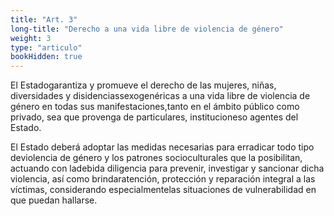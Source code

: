 ```yaml
---
title: "Art. 3"
long-title: "Derecho a una vida libre de violencia de género"
weight: 3
type: "articulo"
bookHidden: true
---
```


El Estadogarantiza y promueve el derecho de las mujeres, niñas, diversidades y disidenciassexogenéricas a una vida libre de violencia de género en todas sus manifestaciones,tanto en el ámbito público como privado, sea que provenga de particulares, institucioneso agentes del Estado.

El Estado deberá adoptar las medidas necesarias para erradicar todo tipo deviolencia de género y los patrones socioculturales que la posibilitan, actuando con ladebida diligencia para prevenir, investigar y sancionar dicha violencia, así como brindaratención, protección y reparación integral a las víctimas, considerando especialmentelas situaciones de vulnerabilidad en que puedan hallarse.
